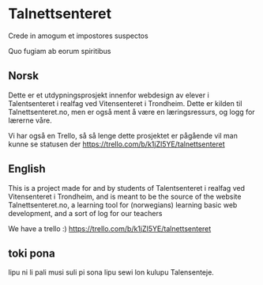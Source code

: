 # Talnettsenteret
Crede in amogum et impostores suspectos

Quo fugiam ab eorum spiritibus

Norsk
---
Dette er et utdypningsprosjekt innenfor webdesign av elever i Talentsenteret i realfag ved Vitensenteret i Trondheim. Dette er kilden til Talnettsenteret.no, men er også ment å være en læringsressurs, og logg for lærerne våre.

Vi har også en Trello, så så lenge dette prosjektet er pågående vil man kunne se statusen der https://trello.com/b/k1jZI5YE/talnettsenteret

English
---
This is a project made for and by students of Talentsenteret i realfag ved Vitensenteret i Trondheim, and is meant to be the source of the website Talnettsenteret.no, a learning tool for (norwegians) learning basic web development, and a sort of log for our teachers

We have a trello :) https://trello.com/b/k1jZI5YE/talnettsenteret

toki pona
---
lipu ni li pali musi suli pi sona lipu sewi lon kulupu Talensenteje.
